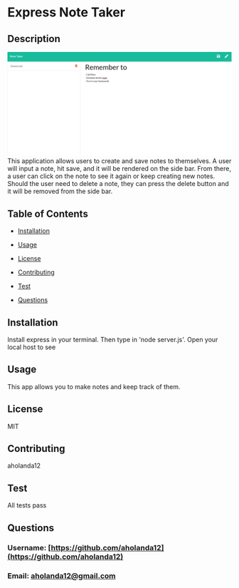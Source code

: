 
# Express Note Taker

## Description
![Screenshot](https://github.com/aholanda12/express-note-taker/blob/master/public/assets/images/screenshot.PNG)
This application allows users to create and save notes to themselves. A user will input a note, hit save, and it will be rendered on the side bar. From there, a user can click on the note to see it again or keep creating new notes. Should the user need to delete a note, they can press the delete button and it will be removed from the side bar. 

## Table of Contents

* [Installation](#Installation)

* [Usage](#Usage)

* [License](#License)

* [Contributing](#Contributing)

* [Test](#Test)

* [Questions](#Questions)

## Installation
Install express in your terminal. Then type in 'node server.js'. Open your local host to see 

## Usage
This app allows you to make notes and keep track of them.

## License
MIT

## Contributing
aholanda12

## Test
All tests pass

## Questions

### Username: [https://github.com/aholanda12](https://github.com/aholanda12)

### Email: [aholanda12@gmail.com](mailto:aholanda12@gmail.com)

    